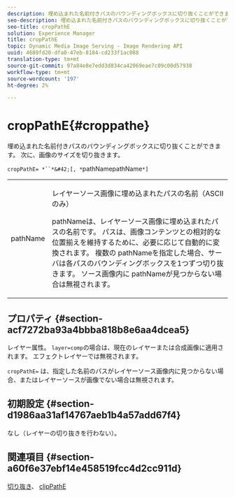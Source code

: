 ```yaml
---
description: 埋め込まれた名前付きパスのバウンディングボックスに切り抜くことができます。 次に、画像のサイズを切り抜きます。
seo-description: 埋め込まれた名前付きパスのバウンディングボックスに切り抜くことができます。 次に、画像のサイズを切り抜きます。
seo-title: cropPathE
solution: Experience Manager
title: cropPathE
topic: Dynamic Media Image Serving - Image Rendering API
uuid: 4689fd20-dfa0-47eb-8184-cd233f1ac088
translation-type: tm+mt
source-git-commit: 97a84e8e7edd3d834ca42069eae7c09c00d57938
workflow-type: tm+mt
source-wordcount: '197'
ht-degree: 2%

---
```



# cropPathE{#croppathe}

埋め込まれた名前付きパスのバウンディングボックスに切り抜くことができます。 次に、画像のサイズを切り抜きます。

`cropPathE= *``*&#42;[, *`pathNamepathName`*]`

<table id="table_598304852E844456AB3AC9FF1F178B71"> 
 <tbody> 
  <tr> 
   <td colname="col1"> <p><span class="codeph"><span class="varname"> pathName</span></span> </p> </td> 
   <td colname="col2"> <p>レイヤーソース画像に埋め込まれたパスの名前（ASCIIのみ） </p> <p> <span class="codeph"><span class="varname"> pathNameは、レイヤーソース画像に埋め込まれたパスの名前です。</span></span> パスは、画像コンテンツとの相対的な位置揃えを維持するために、必要に応じて自動的に変換されます。 複数の<span class="codeph"><span class="varname"> pathName</span></span>を指定した場合、サーバは各パスのバウンディングボックスを1つずつ切り抜きます。 ソース画像内に<span class="codeph"><span class="varname"> pathName</span></span>が見つからない場合は無視されます。 </p> </td> 
  </tr> 
 </tbody> 
</table>

## プロパティ {#section-acf7272ba93a4bbba818b8e6aa4dcea5}

レイヤー属性。 `layer=comp`の場合は、現在のレイヤーまたは合成画像に適用されます。 エフェクトレイヤーでは無視されます。

`cropPathE=` は、指定した名前のパスがレイヤーソース画像内に見つからない場合、またはレイヤーソースが画像でない場合は無視されます。

## 初期設定 {#section-d1986aa31af14767aeb1b4a57add67f4}

なし（レイヤーの切り抜きを行わない）。

## 関連項目 {#section-a60f6e37ebf14e458519fcc4d2cc911d}

[切り抜き](../../../../../is-api/http-ref/image-serving-api-ref/c-http-protocol-reference/c-command-reference/r-crop.md#reference-6fd0f6399966446ab4425ce050572eab)、 [clipPathE](../../../../../is-api/http-ref/image-serving-api-ref/c-http-protocol-reference/c-command-reference/r-clippath.md#reference-8139b1b52dc54749b51b109521ddf83d)
